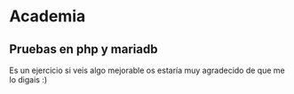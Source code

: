 # Academia
## Pruebas en php y mariadb
<p>Es un ejercicio si veis algo mejorable os estaría muy agradecido de que me lo digais :)</p>
